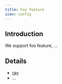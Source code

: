 ```yaml
---
title: Foo feature
icon: config
---
```


## Introduction

We support foo feature, ...

## Details

- [ray](src/guide/foo/ray.md)
- ...
